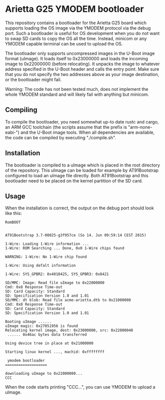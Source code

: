 Arietta G25 YMODEM bootloader
=============================

This repository contains a bootloader for the Arietta G25 board which supports loading the OS image via the YMODEM protocol via the debug port.
Such a bootloader is useful for OS development when you do not want to swap SD cards to copy the OS all the time.
Instead, minicom or any YMODEM capable terminal can be used to upload the OS.

The bootloader only supports uncompressed images in the U-Boot image format (uImage).
It loads itself to 0x23000000 and loads the incoming image to 0x22000000 (before relocating).
It unpacks the image to whatever address specified in the U-Boot header and calls the entry point.
Make sure that you do not specify the two addresses above as your image destination, or the bootloader might fail.

Warning: The code has not been tested much, does not implement the whole YMODEM standard and will likely fail with anything but minicom.

Compiling
---------

To compile the bootloader, you need somewhat up-to date rustc and cargo, an ARM GCC toolchain (the scripts assume that the prefix is "arm-none-eabi-") and the U-Boot image tools.
When all dependencies are available, the code can be compiled by executing "./compile.sh".

Installation
------------

The bootloader is compiled to a uImage which is placed in the root directory of the repository.
This uImage can be loaded for example by AT91Bootstrap configured to load an uImage file directly.
Both AT91Bootstrap and this bootloader need to be placed on the kernel partition of the SD card.

Usage
-----

When the installation is correct, the output on the debug port should look like this:

    RomBOOT


    AT91Bootstrap 3.7-00025-g3f957ce (So 14. Jun 09:59:14 CEST 2015)

    1-Wire: Loading 1-Wire information ...
    1-Wire: ROM Searching ... Done, 0x0 1-Wire chips found

    WARNING: 1-Wire: No 1-Wire chip found
 
    1-Wire: Using defalt information

    1-Wire: SYS_GPBR2: 0x4010425, SYS_GPBR3: 0x8421

    SD/MMC: Image: Read file uImage to 0x22000000
    Cmd: 0x8 Response Time-out
    SD: Card Capacity: Standard
    SD: Specification Version 1.0 and 1.01
    SD/MMC: dt blob: Read file acme-arietta.dtb to 0x21000000
    Cmd: 0x8 Response Time-out
    SD: Card Capacity: Standard
    SD: Specification Version 1.0 and 1.01

    Booting uImage ......
    uImage magic: 0x27051956 is found
    Relocating kernel image, dest: 0x23000000, src: 0x22000040
     ...... 0x46ac bytes data transferred

    Using device tree in place at 0x21000000

    Starting linux kernel ..., machid: 0xffffffff

     ymodem bootloader
    ===================

    downloading uImage to 0x22000000...
    CCC

When the code starts printing "CCC...", you can use YMODEM to upload a uImage.

